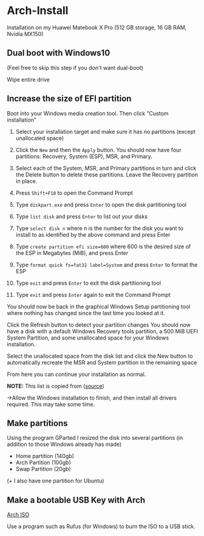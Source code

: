 # Arch-Install

Installation on my Huawei Matebook X Pro (512 GB storage, 16 GB RAM, Nvidia MX150)

## Dual boot with Windows10
(Feel free to skip this step if you don't want dual-boot)

Wipe entire drive


## Increase the size of EFI partition
Boot into your Windows media creation tool.
Then click "Custom installation"


1. Select your installation target and make sure it has no partitions (except unallocated space)
2. Click the ```New``` and then the ```Apply``` button.
You should now have four partitions: Recovery, System (ESP), MSR, and Primary.

3. Select each of the System, MSR, and Primary partitions in turn and click the Delete button to delete these partitions. Leave the Recovery partition in place.
4. Press ```Shift+F10``` to open the Command Prompt
5. Type ```diskpart.exe``` and press ```Enter``` to open the disk partitioning tool
6. Type ```list disk``` and press ```Enter``` to list out your disks
7. Type ```select disk n``` where n is the number for the disk you want to install to as identified by the above command and press Enter
8. Type ```create partition efi size=600``` where 600 is the desired size of the ESP in Megabytes (MiB), and press Enter
9. Type ```format quick fs=fat32 label=System``` and press ```Enter``` to format the ESP
10. Type ```exit``` and press ```Enter``` to exit the disk partitioning tool
11. Type ```exit``` and press ```Enter``` again to exit the Command Prompt

You should now be back in the graphical Windows Setup partitioning tool where nothing has changed since the last time you looked at it.

Click the Refresh button to detect your partition changes
You should now have a disk with a default Windows Recovery tools partition, a 500 MiB UEFI System Partition, and some unallocated space for your Windows installation.

Select the unallocated space from the disk list and click the New button to automatically recreate the MSR and System partition in the remaining space

From here you can continue your installation as normal.

**NOTE:** This list is copied from ([source](https://www.ctrl.blog/entry/how-to-esp-windows-setup.html))


->Allow the Windows installation to finish, and then install all drivers required. This may take some time.


## Make partitions
Using the program GParted I resized the disk into several partitions (in addition to those Windows already has made)

* Home partition (140gb)
* Arch Partition (100gb)
* Swap Partition (20gb)

(+ I also have one partition for Ubuntu)


## Make a bootable USB Key with Arch
[Arch ISO](https://www.archlinux.org/download/)

Use a program such as Rufus (for Windows) to burn the ISO to a USB stick.


